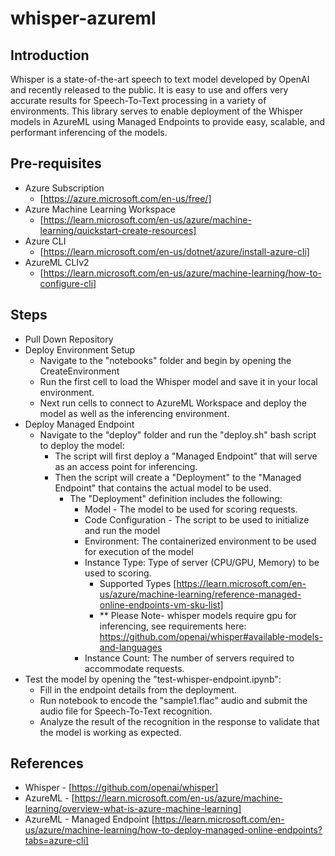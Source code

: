 # whisper-azureml

## Introduction
Whisper is a state-of-the-art speech to text model developed by OpenAI and recently released to the public.  It is easy to use and offers very accurate results for Speech-To-Text processing in a variety of environments.  This library serves to enable deployment of the Whisper models in AzureML using Managed Endpoints to provide easy, scalable, and performant inferencing of the models.


## Pre-requisites
- Azure Subscription
  -  [https://azure.microsoft.com/en-us/free/]
- Azure Machine Learning Workspace
  - [https://learn.microsoft.com/en-us/azure/machine-learning/quickstart-create-resources]
- Azure CLI
  - [https://learn.microsoft.com/en-us/dotnet/azure/install-azure-cli]
- AzureML CLIv2
  - [https://learn.microsoft.com/en-us/azure/machine-learning/how-to-configure-cli]


## Steps
- Pull Down Repository
- Deploy Environment Setup
  - Navigate to the "notebooks" folder and begin by opening the CreateEnvironment
  - Run the first cell to load the Whisper model and save it in your local environment.
  - Next run cells to connect to AzureML Workspace and deploy the model as well as the inferencing environment.
- Deploy Managed Endpoint
  - Navigate to the "deploy" folder and run the "deploy.sh" bash script to deploy the model:
    - The script will first deploy a "Managed Endpoint" that will serve as an access point for inferencing.
    - Then the script will create a "Deployment" to the "Managed Endpoint" that contains the actual model to be used.
      - The "Deployment" definition includes the following:
        - Model - The model to be used for scoring requests.
        - Code Configuration - The script to be used to initialize and run the model
        - Environment: The containerized environment to be used for execution of the model
        - Instance Type: Type of server (CPU/GPU, Memory) to be used to scoring. 
          - Supported Types [https://learn.microsoft.com/en-us/azure/machine-learning/reference-managed-online-endpoints-vm-sku-list]
          - ** Please Note- whisper models require gpu for inferencing, see requirements here: https://github.com/openai/whisper#available-models-and-languages
        - Instance Count: The number of servers required to accommodate requests.
- Test the model by opening the "test-whisper-endpoint.ipynb":
  - Fill in the endpoint details from the deployment.
  - Run notebook to encode the "sample1.flac" audio and submit the audio file for Speech-To-Text recognition.
  - Analyze the result of the recognition in the response to validate that the model is working as expected. 



## References
- Whisper - [https://github.com/openai/whisper]
- AzureML - [https://learn.microsoft.com/en-us/azure/machine-learning/overview-what-is-azure-machine-learning]
- AzureML - Managed Endpoint [https://learn.microsoft.com/en-us/azure/machine-learning/how-to-deploy-managed-online-endpoints?tabs=azure-cli]
        

